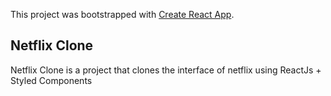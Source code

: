 This project was bootstrapped with [Create React App](https://github.com/facebook/create-react-app).

## Netflix Clone
Netflix Clone is a project that clones the interface of netflix using ReactJs + Styled Components
